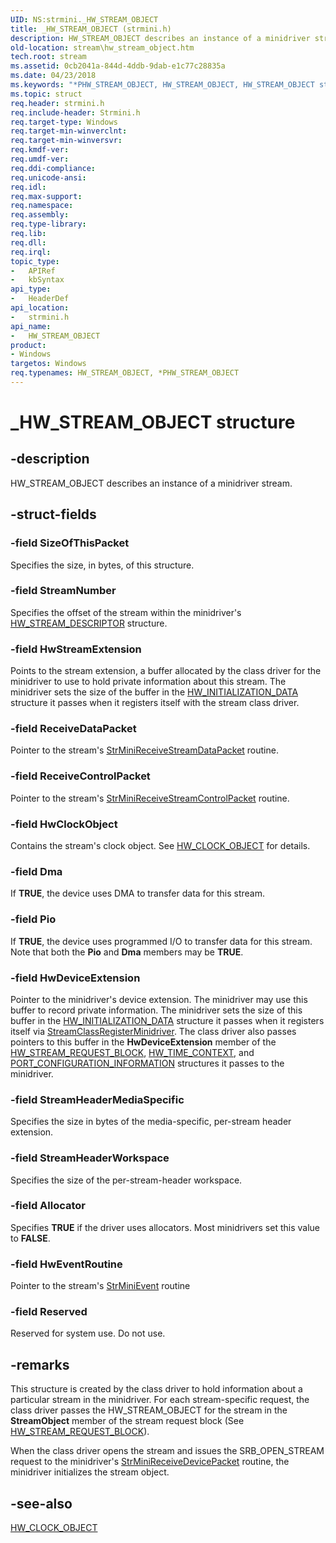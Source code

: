 ```yaml
---
UID: NS:strmini._HW_STREAM_OBJECT
title: _HW_STREAM_OBJECT (strmini.h)
description: HW_STREAM_OBJECT describes an instance of a minidriver stream.
old-location: stream\hw_stream_object.htm
tech.root: stream
ms.assetid: 0cb2041a-844d-4ddb-9dab-e1c77c28835a
ms.date: 04/23/2018
ms.keywords: "*PHW_STREAM_OBJECT, HW_STREAM_OBJECT, HW_STREAM_OBJECT structure [Streaming Media Devices], PHW_STREAM_OBJECT, PHW_STREAM_OBJECT structure pointer [Streaming Media Devices], _HW_STREAM_OBJECT, strclass-struct_c409633a-dccd-4f70-a412-0da08feeae43.xml, stream.hw_stream_object, strmini/HW_STREAM_OBJECT, strmini/PHW_STREAM_OBJECT"
ms.topic: struct
req.header: strmini.h
req.include-header: Strmini.h
req.target-type: Windows
req.target-min-winverclnt: 
req.target-min-winversvr: 
req.kmdf-ver: 
req.umdf-ver: 
req.ddi-compliance: 
req.unicode-ansi: 
req.idl: 
req.max-support: 
req.namespace: 
req.assembly: 
req.type-library: 
req.lib: 
req.dll: 
req.irql: 
topic_type:
-	APIRef
-	kbSyntax
api_type:
-	HeaderDef
api_location:
-	strmini.h
api_name:
-	HW_STREAM_OBJECT
product:
- Windows
targetos: Windows
req.typenames: HW_STREAM_OBJECT, *PHW_STREAM_OBJECT
---
```


# _HW_STREAM_OBJECT structure


## -description


HW_STREAM_OBJECT describes an instance of a minidriver stream.


## -struct-fields




### -field SizeOfThisPacket

Specifies the size, in bytes, of this structure.


### -field StreamNumber

Specifies the offset of the stream within the minidriver's <a href="https://msdn.microsoft.com/library/windows/hardware/ff559686">HW_STREAM_DESCRIPTOR</a> structure.


### -field HwStreamExtension

Points to the stream extension, a buffer allocated by the class driver for the minidriver to use to hold private information about this stream. The minidriver sets the size of the buffer in the <a href="https://msdn.microsoft.com/library/windows/hardware/ff559682">HW_INITIALIZATION_DATA</a> structure it passes when it registers itself with the stream class driver.


### -field ReceiveDataPacket

Pointer to the stream's <a href="https://msdn.microsoft.com/library/windows/hardware/ff568470">StrMiniReceiveStreamDataPacket</a> routine.


### -field ReceiveControlPacket

Pointer to the stream's <a href="https://msdn.microsoft.com/library/windows/hardware/ff568467">StrMiniReceiveStreamControlPacket</a> routine.


### -field HwClockObject

Contains the stream's clock object. See <a href="https://msdn.microsoft.com/library/windows/hardware/ff559671">HW_CLOCK_OBJECT</a> for details.


### -field Dma

If <b>TRUE</b>, the device uses DMA to transfer data for this stream.


### -field Pio

If <b>TRUE</b>, the device uses programmed I/O to transfer data for this stream. Note that both the <b>Pio</b> and <b>Dma</b> members may be <b>TRUE</b>.


### -field HwDeviceExtension

Pointer to the minidriver's device extension. The minidriver may use this buffer to record private information. The minidriver sets the size of this buffer in the <a href="https://msdn.microsoft.com/library/windows/hardware/ff559682">HW_INITIALIZATION_DATA</a> structure it passes when it registers itself via <a href="https://msdn.microsoft.com/library/windows/hardware/ff568263">StreamClassRegisterMinidriver</a>. The class driver also passes pointers to this buffer in the <b>HwDeviceExtension</b> member of the <a href="https://msdn.microsoft.com/library/windows/hardware/ff559702">HW_STREAM_REQUEST_BLOCK</a>, <a href="https://msdn.microsoft.com/library/windows/hardware/ff559706">HW_TIME_CONTEXT</a>, and <a href="https://msdn.microsoft.com/library/windows/hardware/ff567785">PORT_CONFIGURATION_INFORMATION</a> structures it passes to the minidriver.


### -field StreamHeaderMediaSpecific

Specifies the size in bytes of the media-specific, per-stream header extension.


### -field StreamHeaderWorkspace

Specifies the size of the per-stream-header workspace.


### -field Allocator

Specifies <b>TRUE</b> if the driver uses allocators. Most minidrivers set this value to <b>FALSE</b>. 


### -field HwEventRoutine

Pointer to the stream's <a href="https://msdn.microsoft.com/library/windows/hardware/ff568457">StrMiniEvent</a> routine


### -field Reserved

Reserved for system use. Do not use.


## -remarks



This structure is created by the class driver to hold information about a particular stream in the minidriver. For each stream-specific request, the class driver passes the HW_STREAM_OBJECT for the stream in the <b>StreamObject</b> member of the stream request block (See <a href="https://msdn.microsoft.com/library/windows/hardware/ff559702">HW_STREAM_REQUEST_BLOCK</a>). 

When the class driver opens the stream and issues the SRB_OPEN_STREAM request to the minidriver's <a href="https://msdn.microsoft.com/library/windows/hardware/ff568463">StrMiniReceiveDevicePacket</a> routine, the minidriver initializes the stream object.




## -see-also




<a href="https://msdn.microsoft.com/library/windows/hardware/ff559671">HW_CLOCK_OBJECT</a>
 

 

